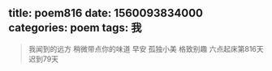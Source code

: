 title: poem816
date: 1560093834000
categories: poem
tags: 我
---
> 我闻到的远方
稍微带点你的味道
早安
孤独小美
格致别趣
六点起床第816天 迟到79天